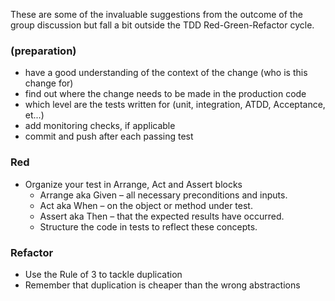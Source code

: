 These are some of the invaluable suggestions from the outcome of the group discussion but fall a bit outside the TDD Red-Green-Refactor cycle.

### (preparation)

- have a good understanding of the context of the change (who is this change for)
- find out where the change needs to be made in the production code
- which level are the tests written for (unit, integration, ATDD, Acceptance, et...)
- add monitoring checks, if applicable
- commit and push after each passing test

### Red
- Organize your test in Arrange, Act and Assert blocks
  - Arrange aka Given – all necessary preconditions and inputs.
  - Act aka When – on the object or method under test.
  - Assert aka Then – that the expected results have occurred.
  - Structure the code in tests to reflect these concepts.


### Refactor
- Use the Rule of 3 to tackle duplication 
- Remember that duplication is cheaper than the wrong abstractions
